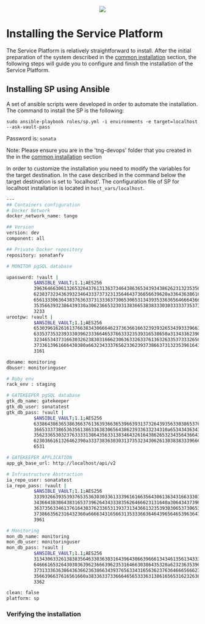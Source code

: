 <p align="center"><img src="https://github.com/sonata-nfv/tng-api-gtw/wiki/images/sonata-5gtango-logo-500px.png" /></p>

# Installing the Service Platform 

The Service Platform is relatively straightforward to install. After the initial preparation of the system described in the [common installation](/common-installation.md) section, the following steps will guide you to configure and finish the installation of the Service Platform.

## Installing SP using Ansible

A set of ansible scripts were developed in order to automate the installation. The command to install the SP is the following:

`sudo ansible-playbook roles/sp.yml -i environments -e target=localhost --ask-vault-pass`

Password is: `sonata`

Note: Please ensure you are in the 'tng-devops' folder that you created in the in the [common installation](/common-installation.md) section

In order to customize the installation you need to modify the variables for the target destination. In the case described in the command below the target destination is set to 'localhost'. The configuration file of SP for localhost installation is located in `host_vars/localhost`.

```bash
---
## Containers configuration
# Docker Network
docker_network_name: tango

## Version
version: dev
component: all

## Private Docker repository
repository: sonatanfv

# MONITOR pgSQL database

upassword: !vault |
          $ANSIBLE_VAULT;1.1;AES256
          39636466306132653264376131363734643863653439343862623132353566653338653337636631
          6238373234363932346433373732313564643736656639620a336436386165316435646362613365
          65613330636438376363373133363730653065313439353363656466643665613565303934393938
          3535663932386439330a306236653230313836653838333030333337353733633262313764373130
          3233
urootpw: !vault |
          $ANSIBLE_VAULT;1.1;AES256
          65303961626161376638343066646237363661663239393265343933396639343633333139656566
          6335373532393330396233366465376633323539316538650a313433623964656535323363643461
          32346534373166303262383031666230636332633761363263353733326566636639626238363666
          3733613961666430380a663234333765623362393738663731323539616437646237313662313339
          3161

dbname: monitoring
dbuser: monitoringuser

# Ruby env
rack_env : staging

# GATEKEEPER pgSQL database
gtk_db_name: gatekeeper
gtk_db_user: sonatatest
gtk_db_pass: !vault |
          $ANSIBLE_VAULT;1.1;AES256
          63386438636538636637613639366365396639313732643935633038653764393366343566626530
          3665333738653635613863363830656438623933633234310a653434363435656133393562343065
          35623365303237633331386435633138346432616438626532343564366437356338386565326539
          6230366161326462390a333738363030313735323430626130383833396663353064316433363930
          6531

# GATEKEEPER APPLICATION
app_gk_base_url: http://localhost/api/v2

# Infrastructure Abstraction
ia_repo_user: sonatatest
ia_repo_pass: !vault |
          $ANSIBLE_VAULT;1.1;AES256
          33393266393539376535363030336133396161663564306136343166333032663535386132626561
          3436643838643831653739626434333835626466623131640a306434373963646635653032366536
          36373563346137616430376233653139373134366132353930306537306533323535366437383638
          3738663562316432360a666634316566313533366364643965646539636433353736306361396338
          3961

# Monitoring
mon_db_name: monitoring
mon_db_user: monitoringuser
mon_db_pass: !vault |
          $ANSIBLE_VAULT;1.1;AES256
          31343063326138383564633036303164396430663966613434613561343334316563316535373130
          6466616532643030363962366639623531646630386435320a623236353964636239653861333731
          37313336363864363662363866343937656334316563623763646665666237383261333561333163
          3566396637616561660a383363373366646565333631386165653162326366623237636538653761
          3362

clean: false
platform: sp

```


### Verifying the installation